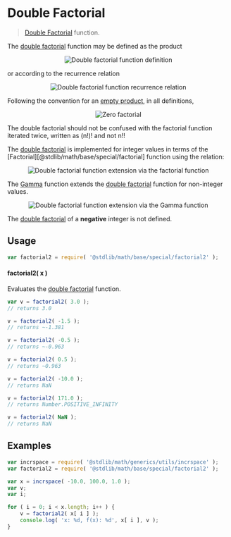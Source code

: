 # Double Factorial

> [Double Factorial][double-factorial-function] function.


<section class="intro">

The [double factorial][double-factorial-function] function may be defined as the product

<!-- <equation class="equation" label="eq:double_factorial_function" align="center" raw="n!! = \prod_{k=0}^m (n-2k) = n(n-2)(n-4)\ldots" alt="Double factorial function definition"> -->

<div class="equation" align="center" data-raw-text="n!! = \prod_{k=0}^m (n-2k) = n(n-2)(n-4)\ldots" data-equation="eq:double_factorial_function">
    <img src="" alt="Double factorial function definition">
    <br>
</div>

<!-- </equation> -->

or according to the recurrence relation

<!-- <equation class="equation" label="eq:factorial_recurrence_relation" align="center" raw="n! = \begin{cases}1 &amp; \textrm{if } n = 0,\\(n-1)! \times n &amp; \textrm{if } n > 1\end{cases}" alt="Factorial function recurrence relation"> -->

<div class="equation" align="center" data-raw-text="n! = \begin{cases}1 &amp; \textrm{if } n = 0,\\(n-2)! \times n &amp; \textrm{if } n > 1\end{cases}" data-equation="eq:factorial_recurrence_relation">
    <img src="" alt="Double factorial function recurrence relation">
    <br>
</div>

<!-- </equation> -->

Following the convention for an [empty product][empty-product], in all definitions,

<!-- <equation class="equation" label="eq:zero_double_factorial" align="center" raw="0!! = 1" alt="Zero double factorial"> -->

<div class="equation" align="center" data-raw-text="0! = 1" data-equation="eq:zero_double_factorial">
    <img src="" alt="Zero factorial">
    <br>
</div>

<!-- </equation> -->

The double factorial should not be confused with the factorial function iterated twice, written as (n!)! and not n!!

The [double factorial][double-factorial-function] is implemented for integer values in terms of the [Factorial][@stdlib/math/base/special/factorial] function using the relation:

<!-- <equation class="equation" label="eq:double_factorial_function_and_factorial" align="center" raw="(2n)!! = 2^n * n!" alt="Factorial function extension via the Factorial function"> -->

<div class="equation" align="center" data-raw-text="(2n)!! = 2^n * n!" data-equation="eq:double_factorial_function_and_factorial">
    <img src="" alt="Double factorial function extension via the factorial function">
    <br>
</div>

The [Gamma][@stdlib/math/base/special/gamma] function extends the [double factorial][double-factorial-function] function for non-integer values.

<!-- <equation class="equation" label="eq:double_factorial_function_and_gamma" align="center" raw="(2n-1)!! = \Gamma \left( \frac{(2n+1)}{2} \right) * \frac{2^n}{\sqrt{\pi}}" alt="Factorial function extension via the Gamma function"> -->

<div class="equation" align="center" data-raw-text="(2n-1)!! = \Gamma \left( \frac{(2n+1)}{2} \right) * \frac{2^n}{\sqrt{\pi}}" data-equation="eq:double_factorial_function_and_gamma">
    <img src="" alt="Double factorial function extension via the Gamma function">
    <br>
</div>

<!-- </equation> -->

The [double factorial][double-factorial-function] of a __negative__ integer is not defined.

</section>

<!-- /.intro -->


<section class="usage">

## Usage

``` javascript
var factorial2 = require( '@stdlib/math/base/special/factorial2' );
```

#### factorial2( x )

Evaluates the [double factorial][double-factorial-function] function.

``` javascript
var v = factorial2( 3.0 );
// returns 3.0

v = factorial2( -1.5 );
// returns ~-1.381

v = factorial2( -0.5 );
// returns ~-0.963

v = factorial2( 0.5 );
// returns ~0.963

v = factorial2( -10.0 );
// returns NaN

v = factorial2( 171.0 );
// returns Number.POSITIVE_INFINITY

v = factorial2( NaN );
// returns NaN
```

</section>

<!-- /.usage -->


<section class="examples">

## Examples

``` javascript
var incrspace = require( '@stdlib/math/generics/utils/incrspace' );
var factorial2 = require( '@stdlib/math/base/special/factorial2' );

var x = incrspace( -10.0, 100.0, 1.0 );
var v;
var i;

for ( i = 0; i < x.length; i++ ) {
    v = factorial2( x[ i ] );
    console.log( 'x: %d, f(x): %d', x[ i ], v );
}
```

</section>

<!-- /.examples -->


<section class="links">

[@stdlib/math/base/special/gamma]: https://github.com/stdlib-js/stdlib
[double-factorial-function]: https://en.wikipedia.org/wiki/Double_factorial
[empty-product]: https://en.wikipedia.org/wiki/Empty_product

</section>

<!-- /.links -->
